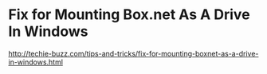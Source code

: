 <!--
id: 320962827
link: http://kevinisom.info/post/320962827/fix-for-mounting-box-net-as-a-drive-in-windows
slug: fix-for-mounting-box-net-as-a-drive-in-windows
date: Thu Jan 07 2010 17:42:48 GMT+1300 (NZDT)
raw: {"blog_name":"kevinisom","id":320962827,"post_url":"http://kevinisom.info/post/320962827/fix-for-mounting-box-net-as-a-drive-in-windows","slug":"fix-for-mounting-box-net-as-a-drive-in-windows","type":"link","date":"2010-01-07 04:42:48 GMT","timestamp":1262839368,"state":"published","format":"html","reblog_key":"l2rHSRNT","tags":[],"short_url":"http://tmblr.co/Zw68YyJ8O4B","highlighted":[],"feed_item":"http://techie-buzz.com/tips-and-tricks/fix-for-mounting-boxnet-as-a-drive-in-windows.html","from_feed_id":"650234","note_count":0,"title":"Fix for Mounting Box.net As A Drive In Windows","url":"http://techie-buzz.com/tips-and-tricks/fix-for-mounting-boxnet-as-a-drive-in-windows.html","description":""}
publish: 2010-01-07
tags: 
title: Fix for Mounting Box.net As A Drive In Windows
-->


Fix for Mounting Box.net As A Drive In Windows
==============================================

<http://techie-buzz.com/tips-and-tricks/fix-for-mounting-boxnet-as-a-drive-in-windows.html>

